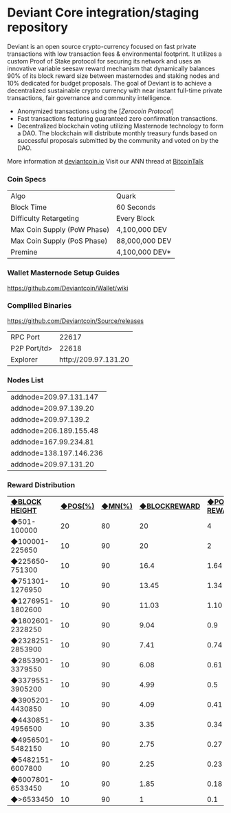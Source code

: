 Deviant Core integration/staging repository
=====================================

Deviant is an open source crypto-currency focused on fast private transactions with low transaction fees & environmental footprint.  It utilizes a custom Proof of Stake protocol for securing its network and uses an innovative variable seesaw reward mechanism that dynamically balances 90% of its block reward size between masternodes and staking nodes and 10% dedicated for budget proposals. The goal of Deviant is to achieve a decentralized sustainable crypto currency with near instant full-time private transactions, fair governance and community intelligence.
- Anonymized transactions using the [_Zerocoin Protocol_]
- Fast transactions featuring guaranteed zero confirmation transactions.
- Decentralized blockchain voting utilizing Masternode technology to form a DAO. The blockchain will distribute monthly treasury funds based on successful proposals submitted by the community and voted on by the DAO.

More information at [deviantcoin.io](http://www.deviantcoin.io) Visit our ANN thread at [BitcoinTalk](https://bitcointalk.org/index.php?topic=4555585.0)

### Coin Specs
<table>
<tr><td>Algo</td><td>Quark</td></tr>
<tr><td>Block Time</td><td>60 Seconds</td></tr>
<tr><td>Difficulty Retargeting</td><td>Every Block</td></tr>
<tr><td>Max Coin Supply (PoW Phase)</td><td>4,100,000 DEV</td></tr>
<tr><td>Max Coin Supply (PoS Phase)</td><td>88,000,000 DEV</td></tr>
<tr><td>Premine</td><td>4,100,000 DEV*</td></tr>
</table>


### Wallet Masternode Setup Guides 

https://github.com/Deviantcoin/Wallet/wiki

### Compliled Binaries

https://github.com/Deviantcoin/Source/releases

<table>
<tr><td>RPC Port</td><td>22617</td></tr>
<tr><td>P2P Port/td><td>22618</td></tr>
<tr><td>Explorer</td><td>http://209.97.131.20</td></tr>
</table>

### Nodes List 

<table>
<tr><td>addnode=209.97.131.147</td></tr>
<tr><td>addnode=209.97.139.20</td></tr>
<tr><td>addnode=209.97.139.2</td></tr>
<tr><td>addnode=206.189.155.48</td></tr>
<tr><td>addnode=167.99.234.81</td></tr>
<tr><td>addnode=138.197.146.236</td></tr>
<tr><td>addnode=209.97.131.20</td></tr>
</table>

### Reward Distribution
<table>
<tr><td><u><b>◆BLOCK HEIGHT</b></u></td><td><u><b>◆POS(%)</b></u></td><td><u><b>◆MN(%)</b></u></td><td><u><b>◆BLOCKREWARD</b></u></td><td><u><b>◆POS REWARD</b></u></td><td><u><b>◆MN REWARD</b></u></td></tr>
<tr><td>◆501-100000</td><td>20</td><td>80</td><td>20</td><td>4</td><td>16</td></tr>
<tr><td>◆100001-225650</td><td>10</td><td>90</td><td>20</td><td>2</td><td>18</td></tr>
<tr><td>◆225650-751300</td><td>10</td><td>90</td><td>16.4</td><td>1.64</td><td>14.76</td></tr>
<tr><td>◆751301-1276950</td><td>10</td><td>90</td><td>13.45</td><td>1.34</td><td>12.1</td></tr>
<tr><td>◆1276951-1802600</td><td>10</td><td>90</td><td>11.03</td><td>1.10</td><td>9.93</td></tr>
<tr><td>◆1802601-2328250</td><td>10</td><td>90</td><td>9.04</td><td>0.9</td><td>8.14</td></tr>
<tr><td>◆2328251-2853900</td><td>10</td><td>90</td><td>7.41</td><td>0.74</td><td>6.67</td></tr>
<tr><td>◆2853901-3379550</td><td>10</td><td>90</td><td>6.08</td><td>0.61</td><td>5.47</td></tr>
<tr><td>◆3379551-3905200</td><td>10</td><td>90</td><td>4.99</td><td>0.5</td><td>4.49</td></tr>
<tr><td>◆3905201-4430850</td><td>10</td><td>90</td><td>4.09</td><td>0.41</td><td>3.68</td></tr>
<tr><td>◆4430851-4956500</td><td>10</td><td>90</td><td>3.35</td><td>0.34</td><td>3.01</td></tr>
<tr><td>◆4956501-5482150</td><td>10</td><td>90</td><td>2.75</td><td>0.27</td><td>2.47</td></tr>
<tr><td>◆5482151-6007800</td><td>10</td><td>90</td><td>2.25</td><td>0.23</td><td>2.03</td></tr>
<tr><td>◆6007801-6533450</td><td>10</td><td>90</td><td>1.85</td><td>0.18</td><td>1.66</td></tr>
<tr><td>◆>6533450</td><td>10</td><td>90</td><td>1</td><td>0.1</td><td>0.9</td></tr>
</table>


